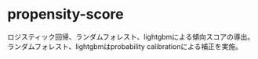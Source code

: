 # propensity-score
ロジスティック回帰、ランダムフォレスト、lightgbmによる傾向スコアの導出。
ランダムフォレスト、lightgbmはprobability calibrationによる補正を実施。
